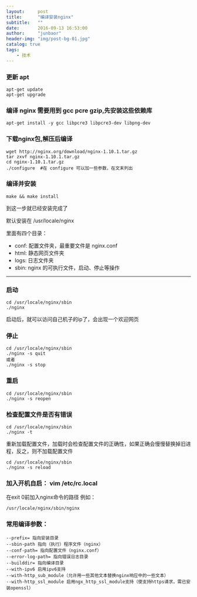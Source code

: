 ```yaml
---
layout:     post
title:      "编译安装nginx"
subtitle:   ""
date:       2016-09-13 16:53:00
author:     "junbaor"
header-img: "img/post-bg-01.jpg"
catalog: true
tags:
    - 技术
---
```


### 更新 apt

```
apt-get update
apt-get upgrade
```

### 编译 nginx 需要用到 gcc pcre gzip,先安装这些依赖库

```
apt-get install -y gcc libpcre3 libpcre3-dev libpng-dev
```

### 下载nginx包,解压后编译

```
wget http://nginx.org/download/nginx-1.10.1.tar.gz
tar zxvf nginx-1.10.1.tar.gz
cd nginx-1.10.1.tar.gz
./configure  #在 configure 可以加一些参数，在文末列出
```

### 编译并安装

```
make && make install
```

到这一步就已经安装完成了

默认安装在 /usr/locale/nginx

里面有四个目录：

* conf: 配置文件夹，最重要文件是 nginx.conf
* html: 静态网页文件夹
* logs: 日志文件夹
* sbin: nginx 的可执行文件，启动、停止等操作

***

### 启动

```
cd /usr/locale/nginx/sbin
./nginx
```

启动后，就可以访问自己机子的ip了，会出现一个欢迎网页

### 停止

```
cd /usr/locale/nginx/sbin
./nginx -s quit
或者
./nginx -s stop
```

### 重启

```
cd /usr/locale/nginx/sbin
./nginx -s reopen
```

### 检查配置文件是否有错误

```
cd /usr/locale/nginx/sbin
./nginx -t
```

重新加载配置文件，加载时会检查配置文件的正确性，如果正确会慢慢替换掉旧进程，反之，则不加载配置文件

```
cd /usr/locale/nginx/sbin
./nginx -s reload
```

### 加入开机自启： vim /etc/rc.local
在exit 0前加入nginx命令的路径
例如：

```
/usr/locale/nginx/sbin/nginx
```

### 常用编译参数：

```
--prefix= 指向安装目录
--sbin-path 指向（执行）程序文件（nginx）
--conf-path= 指向配置文件（nginx.conf）
--error-log-path= 指向错误日志目录
--builddir= 指向编译目录
--with-ipv6 启用ipv6支持
--with-http_sub_module（允许用一些其他文本替换nginx响应中的一些文本）
--with-http_ssl_module 启用ngx_http_ssl_module支持（使支持https请求，需已安装openssl）
```


